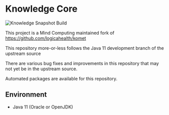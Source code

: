 Knowledge Core
======================
![Knowledge Snapshot Build](https://github.com/mindcomputing/knowledge-core/workflows/Knowledge%20Snapshot%20Build/badge.svg)

This project is a Mind Computing maintained fork of https://github.com/logicahealth/komet

This repository more-or-less follows the Java 11 development branch of the upstream source

There are various bug fixes and improvements in this repository that may not yet be in the upstream source.

Automated packages are available for this repository.


## Environment

* Java 11 (Oracle or OpenJDK)